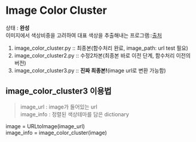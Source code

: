 # Image Color Cluster  
상태 : **완성**  
이미지에서 색상비중을 고려하여 대표 색상을 추출해내는 프로그램::[출처](https://inyl.github.io/programming/2017/07/31/opencv_image_color_cluster.html?fbclid=IwAR3lilgOrYh-N7Qqso-1E4hb3XWV7dgy3VvONRBTFG-ceLxsjhrXg-Kwo-A)  

1) image_color_cluster.py :: 최종본(함수처리 완료, image_path: url test 필요)  
2) image_color_cluster2.py :: 수정2차본(최종본 바로 이전 단계, 함수처리 이전의 버전)  
3) image_color_cluster3.py :: **진짜 최종본!**(image url로 변환 가능함)  

## image_color_cluster3 이용법  

> image_url : image가 들어있는 url  
> image_info : 정렬된 색상테마를 담은 dictionary  

image = URLtoImage(image_url)  
image_info = image_color_cluster(image)  

